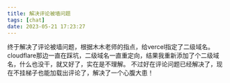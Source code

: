 ```yaml
---
title: 解决评论被墙问题
tags: [chat]
date: 2023-05-21 17:23:27
---
```


终于解决了评论被墙问题，根据木木老师的指点，给vercel指定了二级域名。cloudflare那边一直在踩坑，二级域名一直重定向，结果我重新添加了个二级域名，什么也没干，就又好了，实在是不理解。
不过好在评论问题已经解决了，现在不挂梯子也能加载出评论了，解决了一个心腹大患！